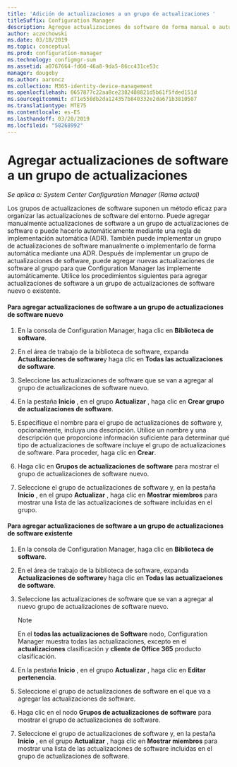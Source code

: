 ```yaml
---
title: 'Adición de actualizaciones a un grupo de actualizaciones '
titleSuffix: Configuration Manager
description: Agregue actualizaciones de software de forma manual o automática a un grupo de actualizaciones de software del entorno.
author: aczechowski
ms.date: 03/18/2019
ms.topic: conceptual
ms.prod: configuration-manager
ms.technology: configmgr-sum
ms.assetid: a0767664-fd60-46a8-9da5-86cc431ce53c
manager: dougeby
ms.author: aaroncz
ms.collection: M365-identity-device-management
ms.openlocfilehash: 0657877c22aa8ce2382408821d5b61f5fded151d
ms.sourcegitcommit: d71e558db2da124357b840332e2da671b3810507
ms.translationtype: MTE75
ms.contentlocale: es-ES
ms.lasthandoff: 03/20/2019
ms.locfileid: "58268992"
---
```

# <a name="add-software-updates-to-an-update-group"></a>Agregar actualizaciones de software a un grupo de actualizaciones  

*Se aplica a: System Center Configuration Manager (Rama actual)*

 Los grupos de actualizaciones de software suponen un método eficaz para organizar las actualizaciones de software del entorno. Puede agregar manualmente actualizaciones de software a un grupo de actualizaciones de software o puede hacerlo automáticamente mediante una regla de implementación automática (ADR). También puede implementar un grupo de actualizaciones de software manualmente o implementarlo de forma automática mediante una ADR. Después de implementar un grupo de actualizaciones de software, puede agregar nuevas actualizaciones de software al grupo para que Configuration Manager las implemente automáticamente. Utilice los procedimientos siguientes para agregar actualizaciones de software a un grupo de actualizaciones de software nuevo o existente.  

#### <a name="to-add-software-updates-to-a-new-software-update-group"></a>Para agregar actualizaciones de software a un grupo de actualizaciones de software nuevo  

1.  En la consola de Configuration Manager, haga clic en **Biblioteca de software**.  

2.  En el área de trabajo de la biblioteca de software, expanda **Actualizaciones de software**y haga clic en **Todas las actualizaciones de software**.  

3.  Seleccione las actualizaciones de software que se van a agregar al grupo de actualizaciones de software nuevo.  

4.  En la pestaña **Inicio** , en el grupo **Actualizar** , haga clic en **Crear grupo de actualizaciones de software**.  

5.  Especifique el nombre para el grupo de actualizaciones de software y, opcionalmente, incluya una descripción. Utilice un nombre y una descripción que proporcione información suficiente para determinar qué tipo de actualizaciones de software incluye el grupo de actualizaciones de software. Para proceder, haga clic en **Crear**.  

6.  Haga clic en **Grupos de actualizaciones de software** para mostrar el grupo de actualizaciones de software nuevo.  

7.  Seleccione el grupo de actualizaciones de software y, en la pestaña **Inicio** , en el grupo **Actualizar** , haga clic en **Mostrar miembros** para mostrar una lista de las actualizaciones de software incluidas en el grupo.  

#### <a name="to-add-software-updates-to-an-existing-software-update-group"></a>Para agregar actualizaciones de software a un grupo de actualizaciones de software existente  

1.  En la consola de Configuration Manager, haga clic en **Biblioteca de software**.  

2.  En el área de trabajo de la biblioteca de software, expanda **Actualizaciones de software**y haga clic en **Todas las actualizaciones de software**.  

3.  Seleccione las actualizaciones de software que se van a agregar al nuevo grupo de actualizaciones de software nuevo.  

    > [!NOTE]  
    >  En el **todas las actualizaciones de Software** nodo, Configuration Manager muestra todas las actualizaciones, excepto en el **actualizaciones** clasificación y **cliente de Office 365** producto clasificación.  

4.  En la pestaña **Inicio** , en el grupo **Actualizar** , haga clic en **Editar pertenencia**.  

5.  Seleccione el grupo de actualizaciones de software en el que va a agregar las actualizaciones de software.  

6.  Haga clic en el nodo **Grupos de actualizaciones de software** para mostrar el grupo de actualizaciones de software.  

7.  Seleccione el grupo de actualizaciones de software y, en la pestaña **Inicio** , en el grupo **Actualizar** , haga clic en **Mostrar miembros** para mostrar una lista de las actualizaciones de software incluidas en el grupo de actualizaciones de software.  
